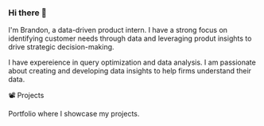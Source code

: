### Hi there 👋
I'm Brandon, a data-driven product intern. I have a strong focus on identifying customer needs through data and leveraging produt insights to drive strategic decision-making. 

I have expereience in query optimization and data analysis. I am passionate about creating and developing data insights to help firms understand their data. 

📽️ Projects 

Portfolio where I showcase my projects. 

<!--
**brandon-rhee/brandon-rhee** is a ✨ _special_ ✨ repository because its `README.md` (this file) appears on your GitHub profile.

Here are some ideas to get you started:

- 🔭 I’m currently working on ...
- 🌱 I’m currently learning ...
- 👯 I’m looking to collaborate on ...
- 🤔 I’m looking for help with ...
- 💬 Ask me about ...
- 📫 How to reach me: ...
- 😄 Pronouns: ...
- ⚡ Fun fact: ...
-->
